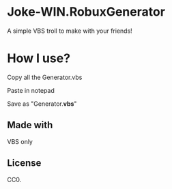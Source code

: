 # Joke-WIN.RobuxGenerator
A simple VBS troll to make with your friends!

# How l use?
Copy all the Generator.vbs

Paste in notepad

Save as "Generator.**vbs**"

## Made with
VBS only

## License
CC0.
